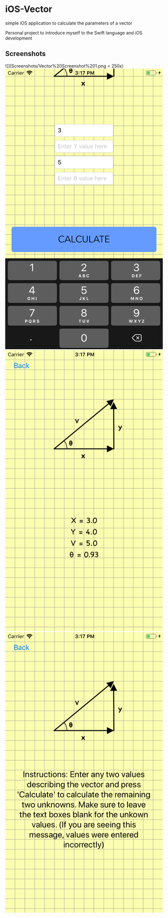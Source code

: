 # iOS-Vector
simple iOS application to calculate the parameters of a vector

Personal project to introduce myself to the Swift language and iOS development

## Screenshots
![](Screenshots/Vector%20Screenshot%201.png = 250x)
![](Screenshots/Vector%20Screenshot%202.png)
![](Screenshots/Vector%20Screenshot%203.png)
![](Screenshots/Vector%20Screenshot%204.png)
